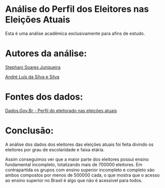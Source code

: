 # Análise do Perfil dos Eleitores nas Eleições Atuais

 Esta é uma análise acadêmica exclusivamente para afins de estudo.
 
 # Autores da análise:
 
 [Stephani Soares Junqueira](https://github.com/stessada)
 
 [André Luís da Silva e Silva](https://github.com/AndreSilva358)

 # Fontes dos dados:
 
 [Dados.Gov.Br - Perfil do eleitorado nas eleições atuais](https://dados.gov.br/dataset/perfil-do-eleitorado-em-cada-eleicao/resource/6d4117cb-7a6d-4988-9a3f-30416505e245)
 
 # Conclusão:
 
A análise dos dados dos eleitores das eleições atuais foi feita divindo os eleitores por grau de escolaridade e faixa etária.

Assim conseguimos ver que a maior parte dos eleitores possui ensino fundamental incompleto, totalizando mais de 700000 eleitores. Em contrapartida os grupos com ensino superior incompleto e completo são ambos compostos por menos de 500000 cada, o que mostra que o acesso ao ensino superior no Brasil é algo que não é acessível para todos.
